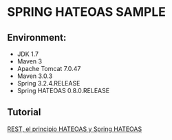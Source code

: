 # SPRING HATEOAS SAMPLE #

## Environment: ##

* JDK 1.7
* Maven 3
* Apache Tomcat 7.0.47
* Maven 3.0.3
* Spring 3.2.4.RELEASE
* Spring HATEOAS 0.8.0.RELEASE

## Tutorial ##
[REST, el principio HATEOAS y Spring HATEOAS](http://www.adictosaltrabajo.com/tutoriales/tutoriales.php?pagina=SpringHateoas)
